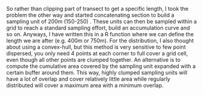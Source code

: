 So rather than clipping part of transect to get a specific length, I took the problem the other way and started concatenating section to build a sampling unit of 200m (150-250) . These units can then be sampled within a grid to reach a standard sampling effort, build an accumulation curve and so on.  Anyways, I have written this in a R function where we can define the length we are after (e.g. 400m or 750m).  For the distribution, I also thought about  using a convex-hull, but this method is very sensitive to few point dispersed, you only need 4 points at each corner to full cover a grid cell, even though all other points are clumped together. An alternative is to compute the cumulative area covered by the sampling unit expanded with a certain buffer around them. This way, highly clumped sampling units will have a lot of overlap and cover relatively little area while regularly distributed will cover a maximum area with a minimum overlap.

